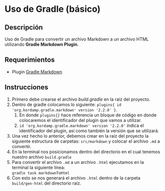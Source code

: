 # Uso de Gradle (básico)

## Descripción
Uso de Gradle para convertir un archivo Markdown a un archivo HTML utilizando **Gradle Markdown Plugin**.

## Requerimientos
- Plugin [Gradle Markdown](https://github.com/kordamp/markdown-gradle-plugin)

## Instrucciones
1. Primero debe crearse el archivo *build.gradle* en la raíz del proyecto.
2. Dentro de gradle colocamos lo siguiente: 
``plugins{
   id 'org.kordamp.gradle.markdown' version '2.2.0'
   }``.
   1. En donde ``plugins{}`` hace referencia un bloque de código en donde colocaremos el identificador del plugin que 
   vamos a utilizar.
   2. ``id 'org.kordamp.gradle.markdown' version '2.2.0'`` indica el identificador del plugin, así como también la 
   versión que se utilizará.
3. Una vez hecho lo anterior, debemos crear en la raíz del proyecto la siguiente estructura de carpetas: 
   ``src/markdown`` y colocar el archivo ``.md`` a convertir.
4. En la terminal nos posicionamos dentro del directorio en el cual tenemos nuestro archivo ``build.gradle``
5. Para convertir el archivo ``.md`` a un archivo ``.html`` ejecutamos en la terminal la siguiente línea:\
``gradle task markdownToHtml``
6. Con esto se nos generará el archivo ``.html`` dentro de la carpeta ``build/gen-html`` del directorio raíz.
